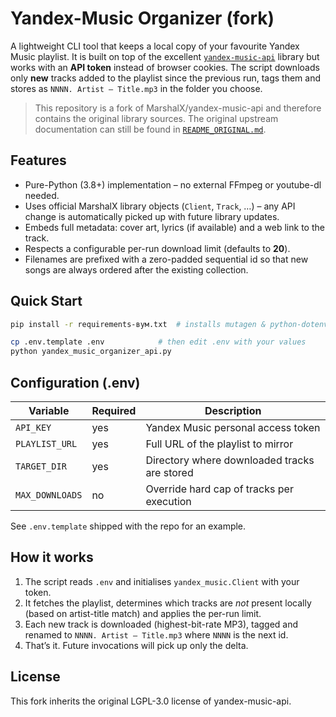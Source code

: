 # Yandex-Music Organizer (fork)

A lightweight CLI tool that keeps a local copy of your favourite Yandex Music
playlist.  It is built on top of the excellent
[`yandex-music-api`](https://github.com/MarshalX/yandex-music-api) library but
works with an **API token** instead of browser cookies.  The script downloads
only **new** tracks added to the playlist since the previous run, tags them and
stores as `NNNN. Artist – Title.mp3` in the folder you choose.

> This repository is a fork of MarshalX/yandex-music-api and therefore contains
> the original library sources.  The original upstream documentation can still
> be found in [`README_ORIGINAL.md`](README_ORIGINAL.md).

## Features

* Pure-Python (3.8+) implementation – no external FFmpeg or youtube-dl needed.
* Uses official MarshalX library objects (`Client`, `Track`, …) – any API change
  is automatically picked up with future library updates.
* Embeds full metadata: cover art, lyrics (if available) and a web link to the
  track.
* Respects a configurable per-run download limit (defaults to **20**).
* Filenames are prefixed with a zero-padded sequential id so that new songs are
  always ordered after the existing collection.

## Quick Start

```bash
pip install -r requirements-вум.txt  # installs mutagen & python-dotenv only

cp .env.template .env            # then edit .env with your values
python yandex_music_organizer_api.py
```

## Configuration (.env)

| Variable      | Required | Description                                   |
|---------------|----------|-----------------------------------------------|
| `API_KEY`     | yes      | Yandex Music personal access token            |
| `PLAYLIST_URL`| yes      | Full URL of the playlist to mirror            |
| `TARGET_DIR`  | yes      | Directory where downloaded tracks are stored  |
| `MAX_DOWNLOADS` | no     | Override hard cap of tracks per execution     |

See `.env.template` shipped with the repo for an example.

## How it works

1. The script reads `.env` and initialises `yandex_music.Client` with your
   token.
2. It fetches the playlist, determines which tracks are *not* present locally
   (based on artist-title match) and applies the per-run limit.
3. Each new track is downloaded (highest-bit-rate MP3), tagged and renamed to
   `NNNN. Artist – Title.mp3` where `NNNN` is the next id.
4. That’s it.  Future invocations will pick up only the delta.

## License

This fork inherits the original LGPL-3.0 license of yandex-music-api.
